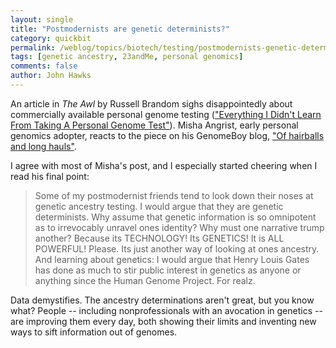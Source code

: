 ```yaml
---
layout: single 
title: "Postmodernists are genetic determinists?" 
category: quickbit
permalink: /weblog/topics/biotech/testing/postmodernists-genetic-determinists-2012.html
tags: [genetic ancestry, 23andMe, personal genomics] 
comments: false 
author: John Hawks 
---
```


An article in <em>The Awl</em> by Russell Brandom sighs disappointedly about commercially available personal genome testing (<a href="http://www.theawl.com/2012/05/everything-i-didnt-learn-from-taking-a-personal-genome-test">"Everything I Didn't Learn From Taking A Personal Genome Test"</a>). Misha Angrist, early personal genomics adopter, reacts to the piece on his GenomeBoy blog, <a href="http://blogs.plos.org/genomeboy/2012/05/01/of-hairballs-and-long-hauls/">"Of hairballs and long hauls"</a>. 

I agree with most of Misha's post, and I especially started cheering when I read his final point: 

<blockquote>Some of my postmodernist friends tend to look down their noses at genetic ancestry testing.  I would argue that they are genetic determinists. Why assume that genetic information is so omnipotent as to irrevocably unravel ones identity? Why must one narrative trump another? Because its TECHNOLOGY! Its GENETICS! It is ALL POWERFUL! Please. Its just another way of looking at ones ancestry. And learning about genetics: I would argue that Henry Louis Gates has done as much to stir public interest in genetics as anyone or anything since the Human Genome Project. For realz.</blockquote>

Data demystifies. The ancestry determinations aren't great, but you know what? People -- including nonprofessionals with an avocation in genetics -- are improving them every day, both showing their limits and inventing new ways to sift information out of genomes. 



